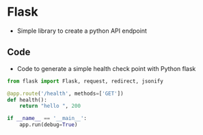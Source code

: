 # Flask
- Simple library to create a python API endpoint


## Code
- Code to generate a simple health check point with Python flask

```python
from flask import Flask, request, redirect, jsonify

@app.route('/health', methods=['GET'])
def health():
    return "hello ", 200

if __name__ == '__main__':
    app.run(debug=True)


```